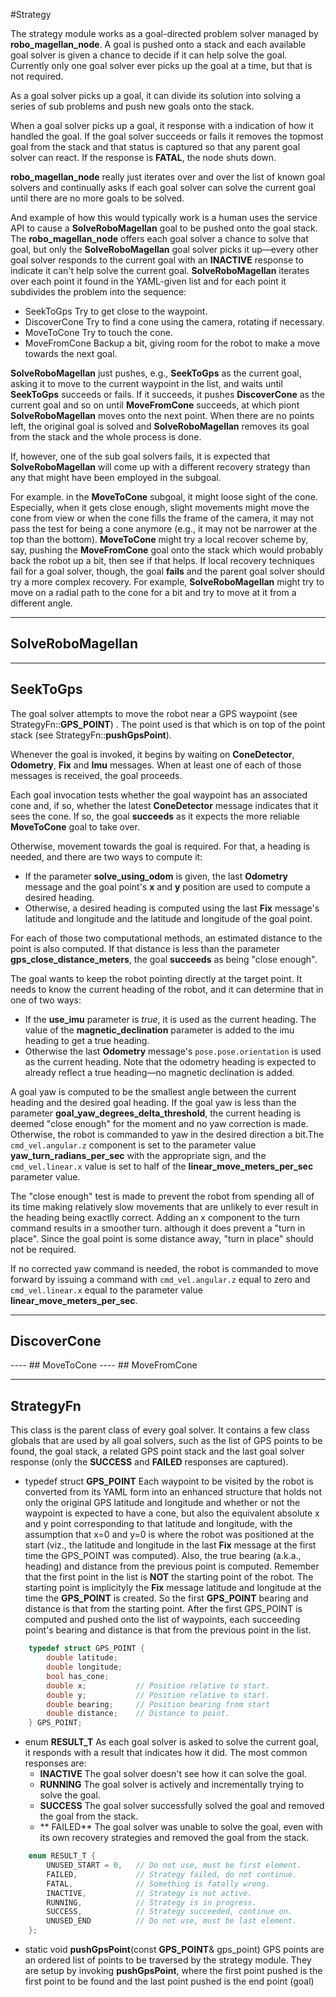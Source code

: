 #Strategy

The strategy module works as a goal-directed problem solver managed by **robo_magellan_node**. A goal is pushed onto a stack and each available goal solver is given a chance to decide if it can help solve the goal. Currently only one goal solver ever picks up the goal at a time, but that is not required.

As a goal solver picks up a goal, it can divide its solution into solving a series of sub problems and push new goals onto the stack.

When a goal solver picks up a goal, it response with a indication of how it handled the goal. If the goal solver succeeds or fails it removes the topmost goal from the stack and that status is captured so that any parent goal solver can react. If the response is **FATAL**, the node shuts down.

**robo_magellan_node** really just iterates over and over the list of known goal solvers and continually asks if each goal solver can solve the current goal until there are no more goals to be solved.

And example of how this would typically work is a human uses the service API to cause a **SolveRoboMagellan** goal to be pushed onto the goal stack. The **robo_magellan_node** offers each goal solver a chance to solve that goal, but only the **SolveRoboMagellan** goal solver picks it up—every other goal solver responds to the current goal with an **INACTIVE** response to indicate it can't help solve the current goal. **SolveRoboMagellan** iterates over each point it found in the YAML-given list and for each point it subdivides the problem into the sequence:

- SeekToGps
Try to get close to the waypoint.
- DiscoverCone
Try to find a cone using the camera, rotating if necessary.
- MoveToCone
Try to touch the cone.
- MoveFromCone
Backup a bit, giving room for the robot to make a move towards the next goal.

**SolveRoboMagellan** just pushes, e.g., **SeekToGps** as the current goal, asking it to move to the current waypoint in the list, and waits until **SeekToGps** succeeds or fails. If it succeeds, it pushes **DiscoverCone** as the current goal and so on until **MoveFromCone** succeeds, at which piont **SolveRoboMagellan** moves onto the next point. When there are no points left, the original goal is solved and **SolveRoboMagellan** removes its goal from the stack and the whole process is done.

If, however, one of the sub goal solvers fails, it is expected that **SolveRoboMagellan** will come up with a different recovery strategy than any that might have been employed in the subgoal.

For example. in the **MoveToCone** subgoal, it might loose sight of the cone. Especially, when it gets close enough, slight movements might move the cone from view or when the cone fills the frame of the camera, it may not pass the test for being a cone anymore (e.g., it may not be narrower at the top than the bottom). **MoveToCone** might try a local recover scheme by, say, pushing the **MoveFromCone** goal onto the stack which would probably back the robot up a bit, then see if that helps. If local recovery techniques fail for a goal solver, though, the goal **fails** and the parent goal solver should try a more complex recovery. For example, **SolveRoboMagellan** might try to move on a radial path to the cone for a bit and try to move at it from a different angle.

----
## SolveRoboMagellan
<to be done>

----
## SeekToGps
The goal solver attempts to move the robot near a GPS waypoint (see StrategyFn::**GPS_POINT**) . The point used is that which is on top of the point stack (see StrategyFn::**pushGpsPoint**).

Whenever the goal is invoked, it begins by waiting on **ConeDetector**, **Odometry**, **Fix** and **Imu** messages. When at least one of each of those messages is received, the goal proceeds.

Each goal invocation tests whether the goal waypoint has an associated cone and, if so, whether the latest **ConeDetector** message indicates that it sees the cone. If so, the goal **succeeds** as it expects the more reliable **MoveToCone** goal to take over.

Otherwise, movement towards the goal is required. For that, a heading is needed, and there are two ways to compute it:

* If the parameter **solve_using_odom** is given, the last **Odometry** message and the goal point's **x** and **y** position are used to compute a desired heading.
* Otherwise, a desired heading is computed using the last **Fix** message's latitude and longitude and the latitude and longitude of the goal point.

For each of those two computational methods, an estimated distance to the point is also computed. If that distance is less than the parameter **gps_close_distance_meters**, the goal **succeeds** as being "close enough".

The goal wants to keep the robot pointing directly at the target point. It needs to know the current heading of the robot, and it can determine that in one of two ways:

* If the **use_imu** parameter is _true_, it is used as the current heading. The value of the **magnetic_declination** parameter is added to the imu heading to get a true heading.
* Otherwise the last **Odometry** message's `pose.pose.orientation` is used as the current heading. Note that the odometry heading is expected to already reflect a true heading—no magnetic declination is added.

A goal yaw is computed to be the smallest angle between the current heading and the desired goal heading. If the goal yaw is less than the parameter **goal_yaw_degrees_delta_threshold**, the current heading is deemed "close enough" for the moment and no yaw correction is made. Otherwise, the robot is commanded to yaw in the desired direction a bit.The `cmd_vel.angular.z` component is set to the parameter value **yaw_turn_radians_per_sec** with the appropriate sign, and the `cmd_vel.linear.x` value is set to half of the **linear_move_meters_per_sec** parameter value. 

The "close enough" test is made to prevent the robot from spending all of its time making relatively slow movements that are unlikely to ever result in the heading being exactlly correct. Adding an x component to the turn command results in a smoother turn. although it does prevent a "turn in place". Since the goal point is some distance away, "turn in place" should not be required.

If no corrected yaw command is needed, the robot is commanded to move forward by issuing a command with `cmd_vel.angular.z` equal to zero and `cmd_vel.linear.x` equal to the parameter value **linear_move_meters_per_sec**.

----
## DiscoverCone
<to be done>
----
## MoveToCone
<to be done>
----
## MoveFromCone

----
## StrategyFn
This class is the parent class of every goal solver. It contains a few class globals that are used by all goal solvers, such as the list of GPS points to be found, the goal stack, a related GPS point stack and the last goal solver response (only the **SUCCESS** and **FAILED** responses are captured).

- typedef struct **GPS_POINT**
Each waypoint to be visited by the robot is converted from its YAML form into an enhanced structure that holds not only the original GPS latitude and longitude and whether or not the waypoint is expected to have a cone, but also the equivalent absolute x and y point corresponding to that latitude and longitude, with the assumption that x=0 and y=0 is where the robot was positioned at the start (viz., the latitude and longitude in the last **Fix** message at the first time the GPS_POINT was computed). Also, the true bearing (a.k.a., heading) and distance from the previous point is computed. Remember that the first point in the list is **NOT** the starting point of the robot. The starting point is implicityly the **Fix** message latitude and longitude at the time the **GPS_POINT** is created. So the first **GPS_POINT** bearing and distance is that from the starting point. After the first GPS_POINT is computed and pushed onto the list of waypoints, each succeeding point's bearing and distance is that from the previous point in the list.
~~~c++
	typedef struct GPS_POINT {
		double latitude;
		double longitude;
		bool has_cone;
		double x;			// Position relative to start.
		double y;			// Position relative to start.
		double bearing;		// Position bearing from start
		double distance;	// Distance to point.
	} GPS_POINT;
~~~

- enum **RESULT_T**
As each goal solver is asked to solve the current goal, it responds with a result that indicates how it did. The most common responses are:
	* **INACTIVE**
  	The goal solver doesn't see how it can solve the goal.
	* **RUNNING**
  	The goal solver is actively and incrementally trying to solve the goal.
  	* **SUCCESS**
  	The goal solver successfully solved the goal and removed the goal from the stack.
  	* ** FAILED**
  	The goal solver was unable to solve the goal, even with its own recovery strategies and removed the goal from the stack.
~~~C++
	enum RESULT_T {
		UNUSED_START = 0,	// Do not use, must be first element.
		FAILED,				// Strategy failed, do not continue.
		FATAL,				// Something is fatally wrong.
		INACTIVE,			// Strategy is not active.
		RUNNING,			// Strategy is in progress.
		SUCCESS,			// Strategy succeeded, continue on.
		UNUSED_END			// Do not use, must be last element.
	};
~~~

- static void **pushGpsPoint**(const **GPS_POINT**& gps_point)
GPS points are an ordered list of points to be traversed by the strategy module. They are setup by invoking **pushGpsPoint**, where the first point pushed is the first point to be found and the last point pushed is the end point (goal)
